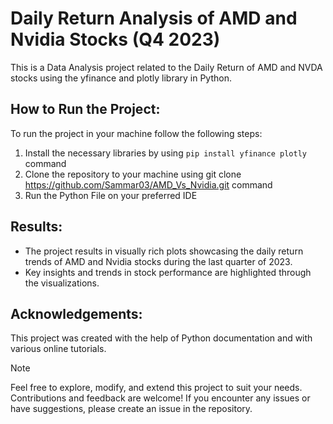 # **Daily Return Analysis of AMD and Nvidia Stocks (Q4 2023)**

This is a Data Analysis project related to the Daily Return of AMD and NVDA stocks using the yfinance and plotly library in Python.

## **How to Run the Project:**
To run the project in your machine follow the following steps:


1. Install the necessary libraries by using `pip install yfinance plotly` command
1. Clone the repository to your machine using git clone https://github.com/Sammar03/AMD_Vs_Nvidia.git command
1. Run the Python File on your preferred IDE

## **Results:**
- The project results in visually rich plots showcasing the daily return trends of AMD and Nvidia stocks during the last quarter of 2023.
- Key insights and trends in stock performance are highlighted through the visualizations.

## **Acknowledgements:**

This project was created with the help of Python documentation and with various online tutorials.
> [!NOTE]
> Feel free to explore, modify, and extend this project to suit your needs. Contributions and feedback are welcome! If you encounter any issues or have suggestions, please create an issue in the repository.
